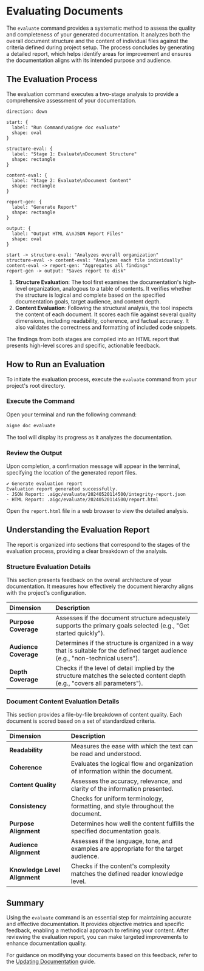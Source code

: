 # Evaluating Documents

The `evaluate` command provides a systematic method to assess the quality and completeness of your generated documentation. It analyzes both the overall document structure and the content of individual files against the criteria defined during project setup. The process concludes by generating a detailed report, which helps identify areas for improvement and ensures the documentation aligns with its intended purpose and audience.

## The Evaluation Process

The evaluation command executes a two-stage analysis to provide a comprehensive assessment of your documentation.

```d2
direction: down

start: {
  label: "Run Command\naigne doc evaluate"
  shape: oval
}

structure-eval: {
  label: "Stage 1: Evaluate\nDocument Structure"
  shape: rectangle
}

content-eval: {
  label: "Stage 2: Evaluate\nDocument Content"
  shape: rectangle
}

report-gen: {
  label: "Generate Report"
  shape: rectangle
}

output: {
  label: "Output HTML &\nJSON Report Files"
  shape: oval
}

start -> structure-eval: "Analyzes overall organization"
structure-eval -> content-eval: "Analyzes each file individually"
content-eval -> report-gen: "Aggregates all findings"
report-gen -> output: "Saves report to disk"
```

1.  **Structure Evaluation**: The tool first examines the documentation's high-level organization, analogous to a table of contents. It verifies whether the structure is logical and complete based on the specified documentation goals, target audience, and content depth.
2.  **Content Evaluation**: Following the structural analysis, the tool inspects the content of each document. It scores each file against several quality dimensions, including readability, coherence, and factual accuracy. It also validates the correctness and formatting of included code snippets.

The findings from both stages are compiled into an HTML report that presents high-level scores and specific, actionable feedback.

## How to Run an Evaluation

To initiate the evaluation process, execute the `evaluate` command from your project's root directory.

### Execute the Command

Open your terminal and run the following command:

```bash
aigne doc evaluate
```

The tool will display its progress as it analyzes the documentation.

### Review the Output

Upon completion, a confirmation message will appear in the terminal, specifying the location of the generated report files.

```text
✔ Generate evaluation report
Evaluation report generated successfully.
- JSON Report: .aigc/evaluate/20240520114500/integrity-report.json
- HTML Report: .aigc/evaluate/20240520114500/report.html
```

Open the `report.html` file in a web browser to view the detailed analysis.

## Understanding the Evaluation Report

The report is organized into sections that correspond to the stages of the evaluation process, providing a clear breakdown of the analysis.

### Structure Evaluation Details

This section presents feedback on the overall architecture of your documentation. It measures how effectively the document hierarchy aligns with the project's configuration.

| Dimension | Description |
| :--- | :--- |
| **Purpose Coverage** | Assesses if the document structure adequately supports the primary goals selected (e.g., "Get started quickly"). |
| **Audience Coverage** | Determines if the structure is organized in a way that is suitable for the defined target audience (e.g., "non-technical users"). |
| **Depth Coverage** | Checks if the level of detail implied by the structure matches the selected content depth (e.g., "covers all parameters"). |

### Document Content Evaluation Details

This section provides a file-by-file breakdown of content quality. Each document is scored based on a set of standardized criteria.

| Dimension | Description |
| :--- | :--- |
| **Readability** | Measures the ease with which the text can be read and understood. |
| **Coherence** | Evaluates the logical flow and organization of information within the document. |
| **Content Quality** | Assesses the accuracy, relevance, and clarity of the information presented. |
| **Consistency** | Checks for uniform terminology, formatting, and style throughout the document. |
| **Purpose Alignment** | Determines how well the content fulfills the specified documentation goals. |
| **Audience Alignment** | Assesses if the language, tone, and examples are appropriate for the target audience. |
| **Knowledge Level Alignment** | Checks if the content's complexity matches the defined reader knowledge level. |

## Summary

Using the `evaluate` command is an essential step for maintaining accurate and effective documentation. It provides objective metrics and specific feedback, enabling a methodical approach to refining your content. After reviewing the evaluation report, you can make targeted improvements to enhance documentation quality.

For guidance on modifying your documents based on this feedback, refer to the [Updating Documentation](./guides-updating-documentation.md) guide.